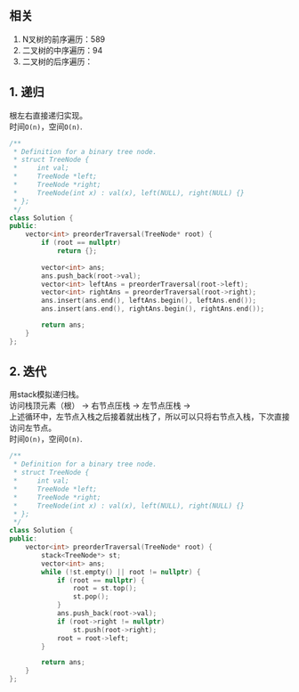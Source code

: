 ## 相关
1. N叉树的前序遍历：589
2. 二叉树的中序遍历：94
3. 二叉树的后序遍历：

## 1. 递归
根左右直接递归实现。  
时间`O(n)`，空间`O(n)`.  
```cpp
/**
 * Definition for a binary tree node.
 * struct TreeNode {
 *     int val;
 *     TreeNode *left;
 *     TreeNode *right;
 *     TreeNode(int x) : val(x), left(NULL), right(NULL) {}
 * };
 */
class Solution {
public:
    vector<int> preorderTraversal(TreeNode* root) {
        if (root == nullptr)
            return {};
        
        vector<int> ans;
        ans.push_back(root->val);
        vector<int> leftAns = preorderTraversal(root->left);
        vector<int> rightAns = preorderTraversal(root->right);
        ans.insert(ans.end(), leftAns.begin(), leftAns.end());
        ans.insert(ans.end(), rightAns.begin(), rightAns.end());

        return ans;
    }
};
```

## 2. 迭代
用stack模拟递归栈。  
访问栈顶元素（根） -> 右节点压栈 -> 左节点压栈 ->  
上述循环中，左节点入栈之后接着就出栈了，所以可以只将右节点入栈，下次直接访问左节点。  
时间`O(n)`，空间`O(n)`.  
```cpp
/**
 * Definition for a binary tree node.
 * struct TreeNode {
 *     int val;
 *     TreeNode *left;
 *     TreeNode *right;
 *     TreeNode(int x) : val(x), left(NULL), right(NULL) {}
 * };
 */
class Solution {
public:
    vector<int> preorderTraversal(TreeNode* root) {
        stack<TreeNode*> st;
        vector<int> ans;
        while (!st.empty() || root != nullptr) {
            if (root == nullptr) {
                root = st.top();
                st.pop();
            }
            ans.push_back(root->val);
            if (root->right != nullptr)
                st.push(root->right);
            root = root->left;
        }

        return ans;
    }
};
```